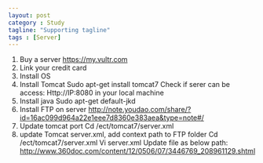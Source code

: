 ```yaml
---
layout: post
category : Study
tagline: "Supporting tagline"
tags : [Server]
---
```


1.	Buy a server
    https://my.vultr.com
2.	Link your credit card 
3.	Install OS
4.	Install Tomcat
    Sudo apt-get install tomcat7
    Check if serer can be access: Http://IP:8080 in your local machine
5.	Install java
    Sudo apt-get default-jkd
6.	Install FTP on server
    http://note.youdao.com/share/?id=16ac099d964a22e1eee7d8360e383aea&type=note#/
7.	Update tomcat port
    Cd /ect/tomcat7/server.xml
8.	update Tomcat server.xml, add context path to FTP folder
    Cd /ect/tomcat7/server.xml
    Vi server.xml
    Update file as below path:
    http://www.360doc.com/content/12/0506/07/3446769_208961129.shtml

